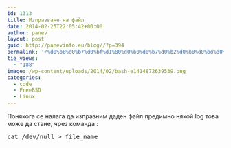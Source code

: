 ```yaml
---
id: 1313
title: Изпразване на файл
date: 2014-02-25T22:05:42+00:00
author: panev
layout: post
guid: http://panevinfo.eu/blog//?p=394
permalink: '/%d0%b8%d0%b7%d0%bf%d1%80%d0%b0%d0%b7%d0%b2%d0%b0%d0%bd%d0%b5-%d0%bd%d0%b0-%d1%84%d0%b0%d0%b9%d0%bb.html'
tie_views:
  - "188"
image: /wp-content/uploads/2014/02/bash-e1414872639539.png
categories:
  - code
  - FreeBSD
  - Linux
---
```

Понякога се налага да изпразним даден файл предимно някой log това може да стане, чрез команда :

<pre>cat /dev/null > file_name

</pre>